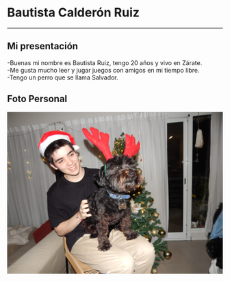 # Bautista Calderón Ruiz
___
## Mi presentación
-Buenas mi nombre es Bautista Ruiz, tengo 20 años y vivo en Zárate.                                     
-Me gusta mucho leer y jugar juegos con amigos en mi tiempo libre.                                 
-Tengo un perro que se llama Salvador.

## Foto Personal
![Foto personal](https://github.com/pdep-utn-frd/2025-presentacion-BauuRuiz29/blob/main/DSCN8734.JPG)
